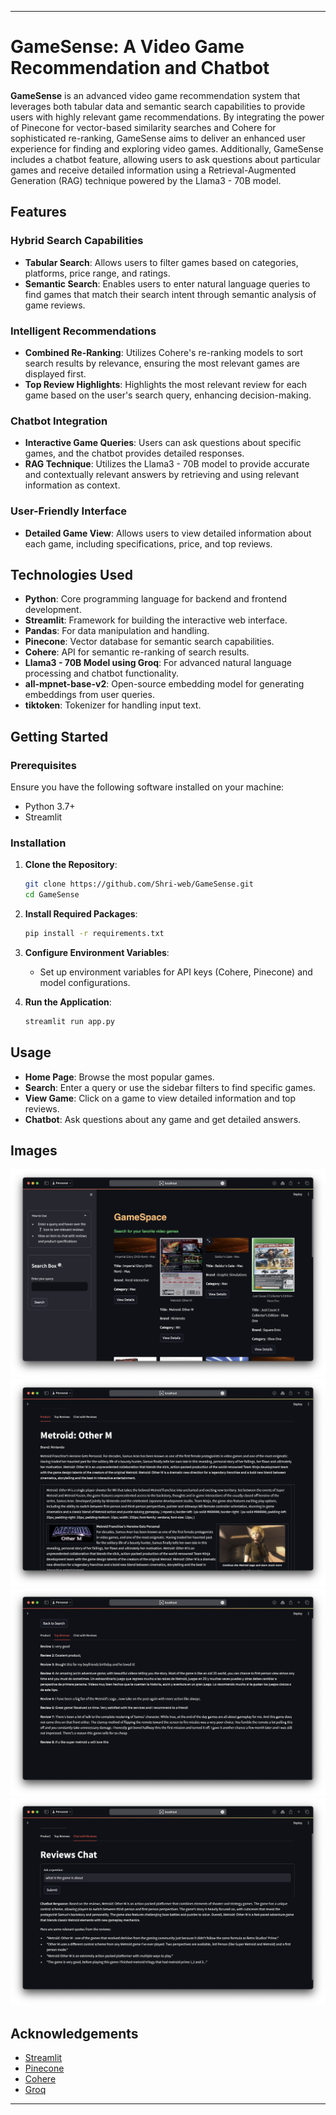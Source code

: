 

---

# GameSense: A Video Game Recommendation and Chatbot

**GameSense** is an advanced video game recommendation system that leverages both tabular data and semantic search capabilities to provide users with highly relevant game recommendations. By integrating the power of Pinecone for vector-based similarity searches and Cohere for sophisticated re-ranking, GameSense aims to deliver an enhanced user experience for finding and exploring video games. Additionally, GameSense includes a chatbot feature, allowing users to ask questions about particular games and receive detailed information using a Retrieval-Augmented Generation (RAG) technique powered by the Llama3 - 70B model.

## Features

### Hybrid Search Capabilities
- **Tabular Search**: Allows users to filter games based on categories, platforms, price range, and ratings.
- **Semantic Search**: Enables users to enter natural language queries to find games that match their search intent through semantic analysis of game reviews.

### Intelligent Recommendations
- **Combined Re-Ranking**: Utilizes Cohere's re-ranking models to sort search results by relevance, ensuring the most relevant games are displayed first.
- **Top Review Highlights**: Highlights the most relevant review for each game based on the user's search query, enhancing decision-making.

### Chatbot Integration
- **Interactive Game Queries**: Users can ask questions about specific games, and the chatbot provides detailed responses.
- **RAG Technique**: Utilizes the Llama3 - 70B model to provide accurate and contextually relevant answers by retrieving and using relevant information as context.

### User-Friendly Interface
- **Detailed Game View**: Allows users to view detailed information about each game, including specifications, price, and top reviews.

## Technologies Used

- **Python**: Core programming language for backend and frontend development.
- **Streamlit**: Framework for building the interactive web interface.
- **Pandas**: For data manipulation and handling.
- **Pinecone**: Vector database for semantic search capabilities.
- **Cohere**: API for semantic re-ranking of search results.
- **Llama3 - 70B Model using Groq**: For advanced natural language processing and chatbot functionality.
- **all-mpnet-base-v2**: Open-source embedding model for generating embeddings from user queries.
- **tiktoken**: Tokenizer for handling input text.

## Getting Started

### Prerequisites

Ensure you have the following software installed on your machine:
- Python 3.7+
- Streamlit

### Installation

1. **Clone the Repository**:
    ```bash
    git clone https://github.com/Shri-web/GameSense.git
    cd GameSense
    ```

2. **Install Required Packages**:
    ```bash
    pip install -r requirements.txt
    ```

3. **Configure Environment Variables**:
    - Set up environment variables for API keys (Cohere, Pinecone) and model configurations.

4. **Run the Application**:
    ```bash
    streamlit run app.py
    ```

## Usage

- **Home Page**: Browse the most popular games.
- **Search**: Enter a query or use the sidebar filters to find specific games.
- **View Game**: Click on a game to view detailed information and top reviews.
- **Chatbot**: Ask questions about any game and get detailed answers.

## Images
![Home Page](screenshots/home.png)
![Game Description](screenshots/info.png)
![Top Reviews](screenshots/reviews.png)
![Chatbot](screenshots/chatbot.png)

## Acknowledgements

- [Streamlit](https://streamlit.io/)
- [Pinecone](https://www.pinecone.io/)
- [Cohere](https://cohere.ai/)
- [Groq](https://groq.com/)


---

